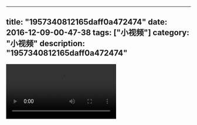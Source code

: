 
---
title: "1957340812165daff0a472474"
date: 2016-12-09-00-47-38
tags: ["小视频"]
category: "小视频"
description: "1957340812165daff0a472474"
---
<video src="http://ohtsqip0g.bkt.clouddn.com/1957340812165daff0a472474.mp4" controls="controls"></video>
